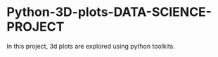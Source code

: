 # Python-3D-plots-DATA-SCIENCE-PROJECT
In this project, 3d plots are explored using python toolkits. 
